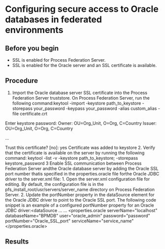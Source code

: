 # Configuring secure access to Oracle databases in federated environments

## Before you begin

- SSL is enabled for Process Federation Server.
- SSL is enabled for the Oracle server and an SSL certificate is
available.

## Procedure

1. Import the Oracle database server SSL certificate into
the Process Federation Server truststore.
On Process Federation Server,
run the following command:keytool -import -keystore path\_to\_keystore 
        -storepass your\_password -keypass your\_password 
        -alias custom\_alias -file certificate.crt

Enter keystore password:
Owner: OU=Org\_Unit, O=Org, C=Country
Issuer: OU=Org\_Unit, O=Org, C=Country

   ...

Trust this certificate? [no]:  yes
Certificate was added to keystore
2. Verify that the certificate is available on the server
by running the following command: keytool -list -v -keystore path\_to\_keystore; -storepass keystore\_password
3 Enable SSL communication between Process Federation Server andthe Oracle database server by adding the Oracle SSL port number thatis specified in the properties.oracle file forthe Oracle JDBC driver to the server.xml file:
    1. Open the server.xml configuration file for
editing.
By default, the configuration file is in the
pfs\_install\_root/usr/servers/server\_name directory on
Process Federation Server.
    2. Update the portNumber property
in the dataSource element for the Oracle JDBC driver
to point to the Oracle SSL port. The following code
snippet is an example of a configured portNumber property
for an Oracle JDBC driver:<dataSource 
   ...
   ... 
   <properties.oracle serverName="localhost" databaseName="BPMDB" 
      user="oracle\_admin" password="password" 
      portNumber="Oracle\_SSL\_port" serviceName="service\_name"
    </properties.oracle>
</dataSource>

## Results